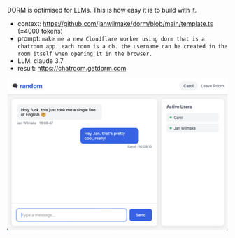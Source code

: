 DORM is optimised for LLMs. This is how easy it is to build with it.

- context: https://github.com/janwilmake/dorm/blob/main/template.ts (±4000 tokens)
- prompt: `make me a new Cloudflare worker using dorm that is a chatroom app. each room is a db. the username can be created in the room itself when opening it in the browser.`
- LLM: claude 3.7
- result: https://chatroom.getdorm.com

![](result.png)
